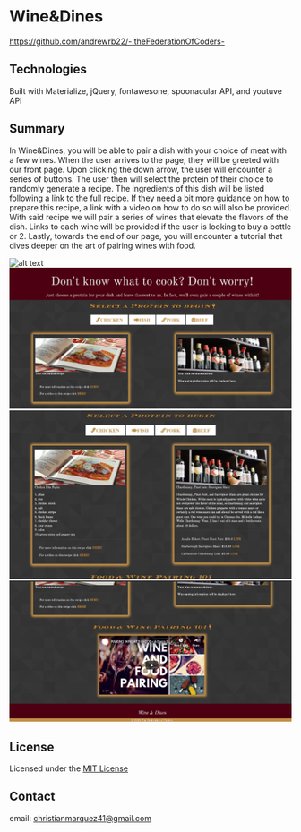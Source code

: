 # Wine&Dines
https://github.com/andrewrb22/-.theFederationOfCoders-

## Technologies
Built with Materialize, jQuery, fontawesone, spoonacular API, and youtuve API

## Summary
In Wine&Dines, you will be able to pair a dish with your choice of meat with a few wines. When the user arrives to the page, they will be greeted with our front page. Upon clicking the down arrow, the user will encounter a series of buttons. The user then will select the protein of their choice to randomly generate a recipe. The ingredients of this dish will be listed following a link to the full recipe. If they need a bit more guidance on how to prepare this recipe, a link with a video on how to do so will also be provided. With said recipe we will pair a series of wines that elevate the flavors of the dish. Links to each wine will be provided if the user is looking to buy a bottle or 2. Lastly, towards the end of our page, you will encounter a tutorial that dives deeper on the art of pairing wines with food.

![alt text](assets/images/screenshot.png)
![alt text](assets/images/instructions%20screenshot.png)
![alt text](assets/images/wine&dines2.JPG)
![alt text](assets/images/footer%20screenshot.png)

## License

Licensed under the [MIT License](LICENSE)

## Contact

email: christianmarquez41@gmail.com

